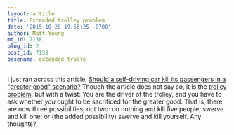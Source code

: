 ```yaml
---
layout: article
title: Extended trolley problem
date: '2015-10-28 19:56:25 -0700'
author: Matt Young
mt_id: 7138
blog_id: 2
post_id: 7138
basename: extended_trolle
---
```

I just ran across this article, [Should a self-driving car kill its passengers in a "greater good" scenario?](http://www.iflscience.com/technology/should-self-driving-car-be-programmed-kill-its-passengers-greater-good-scenario) Though the article does not say so, it is the [trolley problem](https://en.wikipedia.org/wiki/Trolley_problem), but with a twist: You are the driver of the trolley, and you have to ask whether _you_ ought to be sacrificed for the greater good.  That is, there are now three possibilities, not two: do nothing and kill five people; swerve and kill one; or (the added possibility) swerve and kill yourself. Any thoughts?
